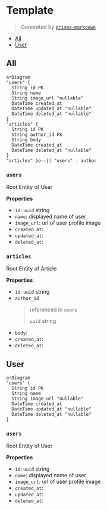 # Template

> Generated by [`prisma-markdown`](https://github.com/samchon/prisma-markdown)

- [All](#all)
- [User](#user)

## All

```mermaid
erDiagram
"users" {
  String id PK
  String name
  String image_url "nullable"
  DateTime created_at
  DateTime updated_at "nullable"
  DateTime deleted_at "nullable"
}
"articles" {
  String id PK
  String author_id FK
  String body
  DateTime created_at
  DateTime deleted_at "nullable"
}
"articles" }o--|| "users" : author
```

### `users`

Root Entity of User

**Properties**

- `id`: `uuid` string
- `name`: displayed name of user
- `image_url`: url of user profile image
- `created_at`:
- `updated_at`:
- `deleted_at`:

### `articles`

Root Entity of Article

**Properties**

- `id`: `uuid` string
- `author_id`
    > referenced in `users`
    >
    > `uuid` string
- `body`:
- `created_at`:
- `deleted_at`:

## User

```mermaid
erDiagram
"users" {
  String id PK
  String name
  String image_url "nullable"
  DateTime created_at
  DateTime updated_at "nullable"
  DateTime deleted_at "nullable"
}
```

### `users`

Root Entity of User

**Properties**

- `id`: `uuid` string
- `name`: displayed name of user
- `image_url`: url of user profile image
- `created_at`:
- `updated_at`:
- `deleted_at`:
